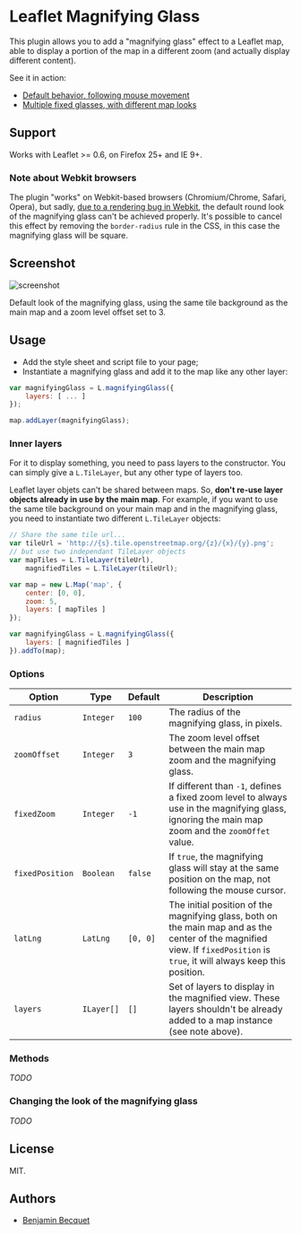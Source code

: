 Leaflet Magnifying Glass
========================

This plugin allows you to add a "magnifying glass" effect to a Leaflet map, able to display a portion of the map in a different zoom (and actually display different content).

See it in action:

* [Default behavior, following mouse movement](http://bbecquet.github.io/Leaflet.MagnifyingGlass/examples/example.html)
* [Multiple fixed glasses, with different map looks](http://bbecquet.github.io/Leaflet.MagnifyingGlass/examples/example_multi.html)

Support
-------

Works with Leaflet >= 0.6, on Firefox 25+ and IE 9+.

### Note about Webkit browsers

The plugin "works" on Webkit-based browsers (Chromium/Chrome, Safari, Opera), but sadly, [due to a rendering bug in Webkit](https://bugs.webkit.org/show_bug.cgi?id=30475), the default round look of the magnifying glass can't be achieved properly. It's possible to cancel this effect by removing the `border-radius` rule in the CSS, in this case the magnifying glass will be square.

Screenshot
----------
![screenshot](https://raw.github.com/bbecquet/Leaflet.MagnifyingGlass/master/screenshot.png "Default look of the magnifying glass")

Default look of the magnifying glass, using the same tile background as the main map and a zoom level offset set to 3.

Usage
-----

* Add the style sheet and script file to your page;
* Instantiate a magnifying glass and add it to the map like any other layer:

```javascript
var magnifyingGlass = L.magnifyingGlass({
    layers: [ ... ]
});

map.addLayer(magnifyingGlass);
```

### Inner layers 

For it to display something, you need to pass layers to the constructor. You can simply give a `L.TileLayer`, but any other type of layers too. 

Leaflet layer objets can't be shared between maps. So, __don't re-use layer objects already in use by the main map__. For example, if you want to use the same tile background on your main map and in the magnifying glass, you need to instantiate two different `L.TileLayer` objects:

```javascript
// Share the same tile url...
var tileUrl = 'http://{s}.tile.openstreetmap.org/{z}/{x}/{y}.png';
// but use two independant TileLayer objects
var mapTiles = L.TileLayer(tileUrl),
    magnifiedTiles = L.TileLayer(tileUrl);

var map = new L.Map('map', {
    center: [0, 0],
    zoom: 5,
    layers: [ mapTiles ]
});

var magnifyingGlass = L.magnifyingGlass({
    layers: [ magnifiedTiles ]
}).addTo(map);
```

### Options

| Option          |  Type       | Default   | Description |
| ---             | ---         | ---       | --- |
| `radius`        | `Integer`   | `100`     | The radius of the magnifying glass, in pixels. |
| `zoomOffset`    | `Integer`   | `3`       | The zoom level offset between the main map zoom and the magnifying glass. |
| `fixedZoom`     | `Integer`   | `-1`      | If different than `-1`, defines a fixed zoom level to always use in the magnifying glass, ignoring the main map zoom and the `zoomOffet` value. |
| `fixedPosition` | `Boolean`   | `false`   | If `true`, the magnifying glass will stay at the same position on the map, not following the mouse cursor. |
| `latLng`        | `LatLng`    | `[0, 0]`  | The initial position of the magnifying glass, both on the main map and as the center of the magnified view. If `fixedPosition` is `true`, it will always keep this position. |
| `layers`        | `ILayer[]`  | `[]`      | Set of layers to display in the magnified view. These layers  shouldn't be already added to a map instance (see note above). |

### Methods

_TODO_

### Changing the look of the magnifying glass

_TODO_

License
-------

MIT.

Authors
-------

* [Benjamin Becquet](https://github.com/bbecquet)
